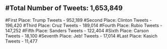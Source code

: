 #Total Number of Tweets: 1,653,849 
---
#First Place: Trump Tweets - 952,189
#Second Place: Clinton Tweets - 196,420
#Third Place: Cruz Tweets - 189,014
#Fourth Place: Rubio Tweets - 147,252
#Fifth Place: Sanders Tweets - 122,404
#Sixth Place: Carson Tweets - 18,100
#Seventh Place: Jeb! Tweets - 17,014
#Last Place: Kasich Tweets - 11,477
